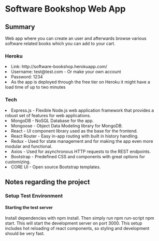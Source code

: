 <h1>Software Bookshop Web App</h1>
<h2>Summary</h2>
Web app where you can create an user and afterwards browse various software related books which you can add to your cart.
<h3>Heroku</h3>
<ui>
<li>Link: <link> http://software-bookshop.herokuapp.com/</link> </li>
<li>Username: test@test.com - Or make your own account </li>
<li>Password: 1234 </li>
<li>As the app is deployed through the free tier on Heroku it might have a load time of up to two minutes</li>
</ui>
<h3> Tech </h3>
<ui>
<li> Express.js - Flexible Node.js web application framework that provides a robust set of features for web applications.</li>
<li> MongoDB - NoSQL Database for the app. </li>
<li> Mongoose - Object Data Modeling library for MongoDB. </li>
<li> React - UI component library used as the base for the frontend. </li>
<li> React Router - Easy in-app routing with built in history handling. </li>
<li> Redux - Used for state management and for making the app even more modular and functional. </li>
<li> Axios - Used for asynchronous HTTP requests to the REST endpoints. </li>
<li> Bootstrap - Predefined CSS and components with great options for customizing. </li>
<li> CORE UI - Open source Bootstrap templates. </li>
</ui>
<h2>Notes regarding the project</h2>
<h3>Setup Test Environment</h3>
<h4> Starting the test server</h4>

Install dependencies with npm install. Then simply run npm run-script npm start. This will start the development server on port 3000. This setup includes hot reloading of react components, so styling and development should be very fast.